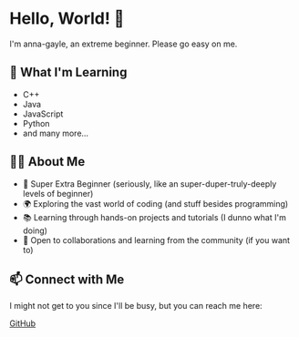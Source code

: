 # Hello, World! 👋

I'm anna-gayle, an extreme beginner. Please go easy on me.

## 🌱 What I'm Learning

- C++
- Java
- JavaScript
- Python
- and many more...

## 👩‍💻 About Me

- 🚀 Super Extra Beginner (seriously, like an super-duper-truly-deeply levels of beginner)
- 🌍 Exploring the vast world of coding (and stuff besides programming)
- 📚 Learning through hands-on projects and tutorials (I dunno what I'm doing)
- 🤝 Open to collaborations and learning from the community (if you want to)

## 📫 Connect with Me

I might not get to you since I'll be busy, but you can reach me here:

[GitHub](https://github.com/anna-gayle)
